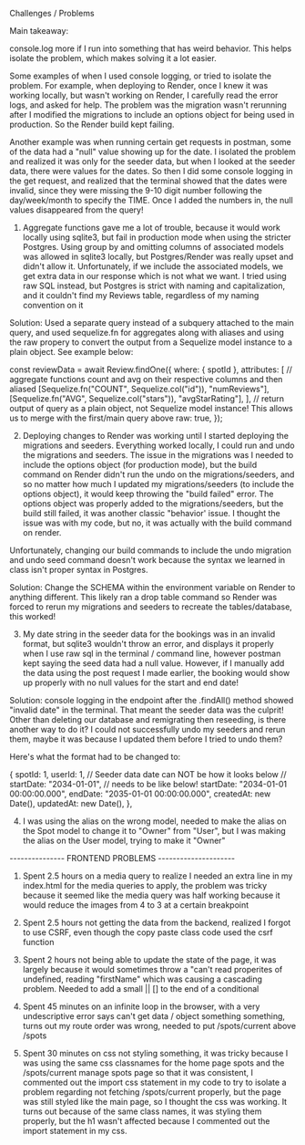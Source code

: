 Challenges / Problems

Main takeaway:

console.log more if I run into something that has weird behavior.
This helps isolate the problem, which makes solving it a lot easier.

Some examples of when I used console logging, or tried to isolate the problem. For example, when deploying to Render, once
I knew it was working locally, but wasn't working on Render, I carefully read the error logs, and asked for help. The problem was the migration wasn't rerunning after I modified the migrations to include an options object for being used in production. So the Render build kept failing.

Another example was when running certain get requests in postman, some of the data had a "null" value showing up for the date. I isolated the problem and realized it was only for the seeder data, but when I looked at the seeder data, there were values for the dates. So then I did some console logging in the get request, and realized that the terminal showed that the dates were invalid, since they were missing the 9-10 digit number following the day/week/month to specify the TIME. Once I added the numbers in, the null values disappeared from the query!

1. Aggregate functions gave me a lot of trouble, because it would work locally using sqlite3, but fail in production mode when using the stricter Postgres. Using group by and omitting columns of associated models was allowed in sqlite3 locally, but Postgres/Render was really upset and didn't allow it. Unfortunately, if we include the associated models, we get extra data in our response which is not what we want.
   I tried using raw SQL instead, but Postgres is strict with naming and capitalization, and it couldn't find my Reviews table, regardless of my naming convention on it

Solution: Used a separate query instead of a subquery attached to the main query, and used sequelize.fn for aggregates along with aliases and using the raw propery to convert the output from a Sequelize model instance to a plain object. See example below:

const reviewData = await Review.findOne({
where: { spotId },
attributes: [
// aggregate functions count and avg on their respective columns and then aliased
[Sequelize.fn("COUNT", Sequelize.col("id")), "numReviews"],
[Sequelize.fn("AVG", Sequelize.col("stars")), "avgStarRating"],
],
// return output of query as a plain object, not Sequelize model instance! This allows us to merge with the first/main query above
raw: true,
});

2. Deploying changes to Render was working until I started deploying the migrations and seeders. Everything worked locally, I could run and undo the migrations and seeders. The issue in the migrations was I needed to include the options object (for production mode), but the build command on Render didn't run the undo on the migrations/seeders, and so no matter how much I updated my migrations/seeders (to include the options object), it would keep throwing the "build failed" error. The options object was properly added to the migrations/seeders, but the build still failed, it was another classic "behavior' issue. I thought the issue was with my code, but no, it was actually with the build command on render.

Unfortunately, changing our build commands to include the undo migration and undo seed command doesn't work because the syntax we learned in class isn't proper syntax in Postgres.

Solution: Change the SCHEMA within the environment variable on Render to anything different. This likely ran a drop table command so Render was forced to rerun my migrations and seeders to recreate the tables/database, this worked!

3. My date string in the seeder data for the bookings was in an invalid format, but sqlite3 wouldn't throw an error, and displays it properly when I use raw sql in the terminal / command line, however postman kept saying the seed data had a null value. However, if I manually add the data using the post request I made earlier, the booking would show up properly with no null values for the start and end date!

Solution: console logging in the endpoint after the .findAll() method showed "invalid date" in the terminal. That meant the seeder data was the culprit! Other than deleting our database and remigrating then reseeding, is there another way to do it? I could not successfully undo my seeders and rerun them, maybe it was because I updated them before I tried to undo them?

Here's what the format had to be changed to:

{
spotId: 1,
userId: 1,
// Seeder data date can NOT be how it looks below
// startDate: "2034-01-01",
// needs to be like below!
startDate: "2034-01-01 00:00:00.000",
endDate: "2035-01-01 00:00:00.000",
createdAt: new Date(),
updatedAt: new Date(),
},

4. I was using the alias on the wrong model, needed to make the alias on the Spot model to change it to "Owner" from "User", but I was making the alias on the User model, trying to make it "Owner"

--------------- FRONTEND PROBLEMS ---------------------

1. Spent 2.5 hours on a media query to realize I needed an extra line in my index.html for the media queries to apply, the problem was tricky because it seemed like the media query was half working because it would reduce the images from 4 to 3 at a certain breakpoint

2. Spent 2.5 hours not getting the data from the backend, realized I forgot to use CSRF, even though the copy paste class code used the csrf function

3. Spent 2 hours not being able to update the state of the page, it was largely because it would sometimes throw a "can't read properites of undefined, reading "firstName" which was causing a cascading problem. Needed to add a small || [] to the end of a conditional

4. Spent 45 minutes on an infinite loop in the browser, with a very undescriptive error says can't get data / object something something, turns out my route order was wrong, needed to put /spots/current above /spots

5. Spent 30 minutes on css not styling something, it was tricky because I was using the same css classnames for the home page spots and the /spots/current manage spots page so that it was consistent, I commented out the import css statement in my code to try to isolate a problem regarding not fetching /spots/current properly, but the page was still styled like the main page, so I thought the css was working. It turns out because of the same class names, it was styling them properly, but the h1 wasn't affected because I commented out the import statement in my css.
